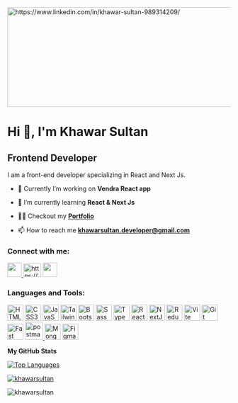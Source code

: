 
<img align="center" src="https://res.cloudinary.com/denajbnh4/image/upload/v1691166035/Frontend_Developer_ebtk4z.png" alt="https://www.linkedin.com/in/khawar-sultan-989314209/" height="225" width="1400" />

<h1 align="left">Hi 👋, I'm Khawar Sultan</h1>
<h2 align="left">Frontend Developer</h3>

I am a front-end developer specializing in React and Next Js.

- 🔭 Currently I’m working on **Vendra React app**

- 🌱 I’m currently learning **React & Next Js**

- 👨‍💻 Checkout my **[Portfolio](khawarportfolio.netlify.app)**

- 📫 How to reach me **khawarsultan.developer@gmail.com**



<h3 align="left">Connect with me:</h3>

<p align="left" > 
<a href="https://www.github.com/KhawarSultan" target="_blank" rel="noreferrer" ><img src="https://raw.githubusercontent.com/danielcranney/readme-generator/main/public/icons/socials/github.svg" width="32" height="32"  />
</a> 
<a href="https://linkedin.com/in/https://www.linkedin.com/in/khawar-sultan-989314209/" target="blank"><img align="" src="https://raw.githubusercontent.com/rahuldkjain/github-profile-readme-generator/master/src/images/icons/Social/linked-in-alt.svg" alt="https://www.linkedin.com/in/khawar-sultan-989314209/" height="30" width="40" /></a>
 <a href="https://www.twitter.com/KhawarSultan" target="_blank" rel="noreferrer"><img src="https://raw.githubusercontent.com/danielcranney/readme-generator/main/public/icons/socials/twitter.svg" width="32" height="32" />
 </a>

</p>

<h3 align="left">Languages and Tools:</h3>
<p align="left">
<a href="https://developer.mozilla.org/en-US/docs/Glossary/HTML5" target="_blank" rel="noreferrer"><img src="https://raw.githubusercontent.com/danielcranney/readme-generator/main/public/icons/skills/html5-colored.svg" width="36" height="36" alt="HTML5" /></a>
<a href="https://www.w3.org/TR/CSS/#css" target="_blank" rel="noreferrer"><img src="https://raw.githubusercontent.com/danielcranney/readme-generator/main/public/icons/skills/css3-colored.svg" width="36" height="36" alt="CSS3" /></a>
<a href="https://developer.mozilla.org/en-US/docs/Web/JavaScript" target="_blank" rel="noreferrer"><img src="https://raw.githubusercontent.com/danielcranney/readme-generator/main/public/icons/skills/javascript-colored.svg" width="36" height="36" alt="JavaScript" /></a>
<a href="https://tailwindcss.com/" target="_blank" rel="noreferrer"><img src="https://raw.githubusercontent.com/danielcranney/readme-generator/main/public/icons/skills/tailwindcss-colored.svg" width="36" height="36" alt="TailwindCSS" /></a>
<a href="https://getbootstrap.com/" target="_blank" rel="noreferrer"><img src="https://raw.githubusercontent.com/danielcranney/readme-generator/main/public/icons/skills/bootstrap-colored.svg" width="36" height="36" alt="Bootstrap" /></a>
<a href="https://sass-lang.com/" target="_blank" rel="noreferrer"><img src="https://raw.githubusercontent.com/danielcranney/readme-generator/main/public/icons/skills/sass-colored.svg" width="36" height="36" alt="Sass" /></a>
<a href="https://www.typescriptlang.org/" target="_blank" rel="noreferrer"><img src="https://raw.githubusercontent.com/danielcranney/readme-generator/main/public/icons/skills/typescript-colored.svg" width="36" height="36" alt="TypeScript" /></a>
<a href="https://reactjs.org/" target="_blank" rel="noreferrer"><img src="https://raw.githubusercontent.com/danielcranney/readme-generator/main/public/icons/skills/react-colored.svg" width="36" height="36" alt="React" /></a>
<a href="https://nextjs.org/docs" target="_blank" rel="noreferrer"><img src="https://raw.githubusercontent.com/danielcranney/readme-generator/main/public/icons/skills/nextjs-colored.svg" width="36" height="36" alt="NextJs" /></a>
<a href="https://redux.js.org/" target="_blank" rel="noreferrer"><img src="https://raw.githubusercontent.com/danielcranney/readme-generator/main/public/icons/skills/redux-colored.svg" width="36" height="36" alt="Redux" /></a>
<a href="https://vitejs.dev/" target="_blank" rel="noreferrer"><img src="https://raw.githubusercontent.com/danielcranney/readme-generator/main/public/icons/skills/vite-colored.svg" width="36" height="36" alt="Vite" /></a>
<a href="https://git-scm.com/" target="_blank" rel="noreferrer"><img src="https://raw.githubusercontent.com/danielcranney/readme-generator/main/public/icons/skills/git-colored.svg" width="36" height="36" alt="Git" /></a>
<a href="https://fastapi.tiangolo.com/" target="_blank" rel="noreferrer"><img src="https://raw.githubusercontent.com/danielcranney/readme-generator/main/public/icons/skills/fastapi-colored.svg" width="36" height="36" alt="Fast API" /></a>
 <a href="https://postman.com" target="_blank" rel="noreferrer"> <img src="https://www.vectorlogo.zone/logos/getpostman/getpostman-icon.svg" alt="postman" width="40" height="40"/> </a>
<a href="https://www.mongodb.com/" target="_blank" rel="noreferrer"><img src="https://raw.githubusercontent.com/danielcranney/readme-generator/main/public/icons/skills/mongodb-colored.svg" width="36" height="36" alt="MongoDB" /></a>
<a href="https://www.figma.com/" target="_blank" rel="noreferrer"><img src="https://raw.githubusercontent.com/danielcranney/readme-generator/main/public/icons/skills/figma-colored.svg" width="36" height="36" alt="Figma" /></a>
</p>



<b>My GitHub Stats</b>

<p align="left">
<a href="https://github.com/KhawarSultan" align="left"><img src="https://github-readme-stats.vercel.app/api/top-langs/?username=KhawarSultan&langs_count=10&title_color=0047FF&text_color=0047FF&icon_color=0047FF&bg_color=ffffff&hide_border=true&locale=en&custom_title=Top%20%Languages" alt="Top Languages" /></a></p><p align="left">
<a href="https://github.com/KhawarSultan" align="left"><img align="center" src="https://github-readme-stats.vercel.app/api?username=khawarsultan&show_icons=true&title_color=0047FF&text_color=0047FF&icon_color=0047FF&bg_color=ffffff&hide_border=true&locale=en" alt="khawarsultan" /></a></p>
<p><img align="center" src="https://github-readme-streak-stats.herokuapp.com/?user=khawarsultan&" alt="khawarsultan" /></p>









